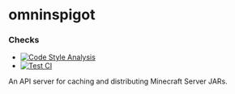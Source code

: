 # omninspigot
### Checks
* [![Code Style Analysis](https://github.com/JoshMerlino/omnispigot/actions/workflows/code-style-analysis.yml/badge.svg)](https://github.com/JoshMerlino/omnispigot/actions/workflows/code-style-analysis.yml)
* [![Test CI](https://github.com/JoshMerlino/omnispigot/actions/workflows/test-ci.yml/badge.svg)](https://github.com/JoshMerlino/omnispigot/actions/workflows/test-ci.yml)

An API server for caching and distributing Minecraft Server JARs.